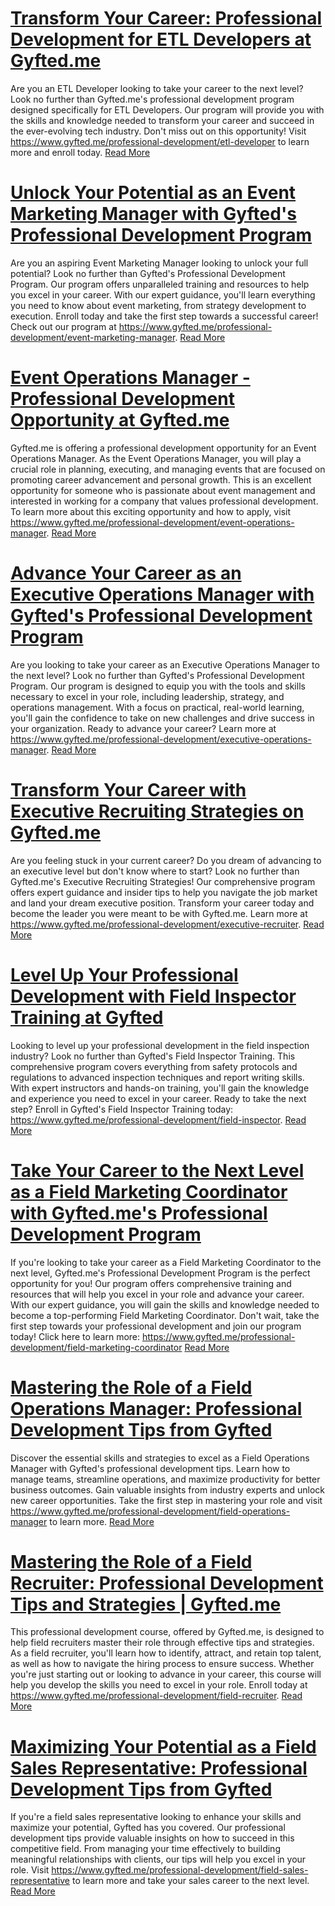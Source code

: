 # [Transform Your Career: Professional Development for ETL Developers at Gyfted.me](https://www.gyfted.me/professional-development/etl-developer)

Are you an ETL Developer looking to take your career to the next level? Look no further than Gyfted.me's professional development program designed specifically for ETL Developers. Our program will provide you with the skills and knowledge needed to transform your career and succeed in the ever-evolving tech industry. Don't miss out on this opportunity! Visit https://www.gyfted.me/professional-development/etl-developer to learn more and enroll today. [Read More](https://www.gyfted.me/professional-development/etl-developer)

# [Unlock Your Potential as an Event Marketing Manager with Gyfted's Professional Development Program](https://www.gyfted.me/professional-development/event-marketing-manager)

Are you an aspiring Event Marketing Manager looking to unlock your full potential? Look no further than Gyfted's Professional Development Program. Our program offers unparalleled training and resources to help you excel in your career. With our expert guidance, you'll learn everything you need to know about event marketing, from strategy development to execution. Enroll today and take the first step towards a successful career! Check out our program at https://www.gyfted.me/professional-development/event-marketing-manager. [Read More](https://www.gyfted.me/professional-development/event-marketing-manager)

# [Event Operations Manager - Professional Development Opportunity at Gyfted.me](https://www.gyfted.me/professional-development/event-operations-manager)

Gyfted.me is offering a professional development opportunity for an Event Operations Manager. As the Event Operations Manager, you will play a crucial role in planning, executing, and managing events that are focused on promoting career advancement and personal growth. This is an excellent opportunity for someone who is passionate about event management and interested in working for a company that values professional development. To learn more about this exciting opportunity and how to apply, visit https://www.gyfted.me/professional-development/event-operations-manager. [Read More](https://www.gyfted.me/professional-development/event-operations-manager)

# [Advance Your Career as an Executive Operations Manager with Gyfted's Professional Development Program](https://www.gyfted.me/professional-development/executive-operations-manager)

Are you looking to take your career as an Executive Operations Manager to the next level? Look no further than Gyfted's Professional Development Program. Our program is designed to equip you with the tools and skills necessary to excel in your role, including leadership, strategy, and operations management. With a focus on practical, real-world learning, you'll gain the confidence to take on new challenges and drive success in your organization. Ready to advance your career? Learn more at https://www.gyfted.me/professional-development/executive-operations-manager. [Read More](https://www.gyfted.me/professional-development/executive-operations-manager)

# [Transform Your Career with Executive Recruiting Strategies on Gyfted.me](https://www.gyfted.me/professional-development/executive-recruiter)

Are you feeling stuck in your current career? Do you dream of advancing to an executive level but don't know where to start? Look no further than Gyfted.me's Executive Recruiting Strategies! Our comprehensive program offers expert guidance and insider tips to help you navigate the job market and land your dream executive position. Transform your career today and become the leader you were meant to be with Gyfted.me. Learn more at https://www.gyfted.me/professional-development/executive-recruiter. [Read More](https://www.gyfted.me/professional-development/executive-recruiter)

# [Level Up Your Professional Development with Field Inspector Training at Gyfted](https://www.gyfted.me/professional-development/field-inspector)

Looking to level up your professional development in the field inspection industry? Look no further than Gyfted's Field Inspector Training. This comprehensive program covers everything from safety protocols and regulations to advanced inspection techniques and report writing skills. With expert instructors and hands-on training, you'll gain the knowledge and experience you need to excel in your career. Ready to take the next step? Enroll in Gyfted's Field Inspector Training today: https://www.gyfted.me/professional-development/field-inspector. [Read More](https://www.gyfted.me/professional-development/field-inspector)

# [Take Your Career to the Next Level as a Field Marketing Coordinator with Gyfted.me's Professional Development Program](https://www.gyfted.me/professional-development/field-marketing-coordinator)

If you're looking to take your career as a Field Marketing Coordinator to the next level, Gyfted.me's Professional Development Program is the perfect opportunity for you! Our program offers comprehensive training and resources that will help you excel in your role and advance your career. With our expert guidance, you will gain the skills and knowledge needed to become a top-performing Field Marketing Coordinator. Don't wait, take the first step towards your professional development and join our program today! Click here to learn more: https://www.gyfted.me/professional-development/field-marketing-coordinator [Read More](https://www.gyfted.me/professional-development/field-marketing-coordinator)

# [Mastering the Role of a Field Operations Manager: Professional Development Tips from Gyfted](https://www.gyfted.me/professional-development/field-operations-manager)

Discover the essential skills and strategies to excel as a Field Operations Manager with Gyfted's professional development tips. Learn how to manage teams, streamline operations, and maximize productivity for better business outcomes. Gain valuable insights from industry experts and unlock new career opportunities. Take the first step in mastering your role and visit https://www.gyfted.me/professional-development/field-operations-manager to learn more. [Read More](https://www.gyfted.me/professional-development/field-operations-manager)

# [Mastering the Role of a Field Recruiter: Professional Development Tips and Strategies | Gyfted.me](https://www.gyfted.me/professional-development/field-recruiter)

This professional development course, offered by Gyfted.me, is designed to help field recruiters master their role through effective tips and strategies. As a field recruiter, you'll learn how to identify, attract, and retain top talent, as well as how to navigate the hiring process to ensure success. Whether you're just starting out or looking to advance in your career, this course will help you develop the skills you need to excel in your role. Enroll today at https://www.gyfted.me/professional-development/field-recruiter. [Read More](https://www.gyfted.me/professional-development/field-recruiter)

# [Maximizing Your Potential as a Field Sales Representative: Professional Development Tips from Gyfted](https://www.gyfted.me/professional-development/field-sales-representative)

If you're a field sales representative looking to enhance your skills and maximize your potential, Gyfted has you covered. Our professional development tips provide valuable insights on how to succeed in this competitive field. From managing your time effectively to building meaningful relationships with clients, our tips will help you excel in your role. Visit https://www.gyfted.me/professional-development/field-sales-representative to learn more and take your sales career to the next level. [Read More](https://www.gyfted.me/professional-development/field-sales-representative)

